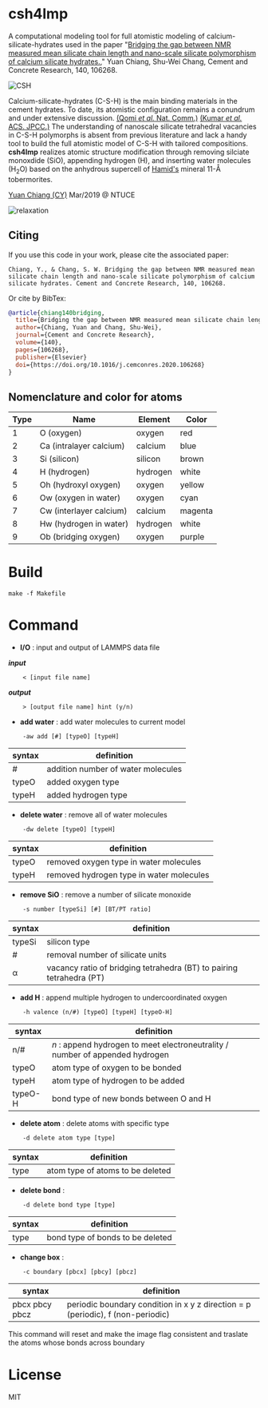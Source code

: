 # csh4lmp

A computational modeling tool for full atomistic modeling of calcium-silicate-hydrates used in the paper "[Bridging the gap between NMR measured mean silicate chain length and nano-scale silicate polymorphism of calcium silicate hydrates.](https://doi.org/10.1016/j.cemconres.2020.106268)," Yuan Chiang, Shu-Wei Chang, Cement and Concrete Research, 140, 106268. 

![CSH](https://ars.els-cdn.com/content/image/1-s2.0-S0008884620315489-gr1_lrg.jpg)

Calcium-silicate-hydrates (C-S-H) is the main binding materials in the cement hydrates. To date, its atomistic configuration remains a conundrum and under extensive discussion. [(Qomi *et al.* Nat. Comm.)](https://doi.org/10.1038/ncomms5960) [(Kumar *et al.* ACS. JPCC.)](https://doi.org/10.1021/acs.jpcc.7b02439) The understanding of nanoscale silicate tetrahedral vacancies in C-S-H polymorphs is absent from previous literature and lack a handy tool to build the full atomistic model of C-S-H with tailored compositions. __csh4lmp__ realizes atomic structure modification through removing silciate monoxdide (SiO), appending hydrogen (H), and inserting water molecules (H<sub>2</sub>O) based on the anhydrous supercell of [Hamid's](https://doi.org/10.1524/zkri.1981.154.3-4.189) mineral 11-&#8491; tobermorites. 

[Yuan Chiang (CY)](https://yuanchiang.netlify.app) Mar/2019 @ NTUCE

![relaxation](/example/relaxation.gif)

## Citing

If you use this code in your work, please cite the associated paper:
```
Chiang, Y., & Chang, S. W. Bridging the gap between NMR measured mean silicate chain length and nano-scale silicate polymorphism of calcium silicate hydrates. Cement and Concrete Research, 140, 106268.
```
Or cite by BibTex:
```BibTex
@article{chiang140bridging,
  title={Bridging the gap between NMR measured mean silicate chain length and nano-scale silicate polymorphism of calcium silicate hydrates},
  author={Chiang, Yuan and Chang, Shu-Wei},
  journal={Cement and Concrete Research},
  volume={140},
  pages={106268},
  publisher={Elsevier}
  doi={https://doi.org/10.1016/j.cemconres.2020.106268}
}
```

## Nomenclature and color for atoms

| Type | Name | Element | Color |
| --- | --- | --- | --- |
| 1 | O (oxygen) | oxygen | red |
| 2 | Ca (intralayer calcium) | calcium | blue |
| 3 | Si (silicon) | silicon | brown | 
| 4 | H (hydrogen) | hydrogen | white |
| 5 | Oh (hydroxyl oxygen) | oxygen | yellow |
| 6 | Ow (oxygen in water) | oxygen | cyan |
| 7 | Cw (interlayer calcium) | calcium | magenta |
| 8 | Hw (hydrogen in water) | hydrogen | white |
| 9 | Ob (bridging oxygen) | oxygen | purple |

# Build

```make
make -f Makefile
```

# Command

- __I/O__ : input and output of LAMMPS data file

**_input_**
```
	< [input file name]
```
**_output_**
```
	> [output file name] hint (y/n)
```
- __add water__ : add water molecules to current model

```
	-aw add [#] [typeO] [typeH]        
```
syntax | definition
------ | ----------
\# | addition number of water molecules
typeO | added oxygen type
typeH | added hydrogen type

- __delete water__ : remove all of water molecules
```
	-dw delete [typeO] [typeH]
```
syntax | definition
------ | ----------
typeO | removed oxygen type in water molecules
typeH | removed hydrogen type in water molecules

- __remove SiO__ : remove a number of silicate monoxide 
```
	-s number [typeSi] [#] [BT/PT ratio]
```
syntax | definition
------ | ----------
typeSi | silicon type
\# | removal number of silicate units
&alpha; | vacancy ratio of bridging tetrahedra (BT) to pairing tetrahedra (PT)

- __add H__ : append multiple hydrogen to undercoordinated oxygen
```
	-h valence (n/#) [typeO] [typeH] [typeO-H] 
```
syntax | definition
------ | ----------
n/\# | _n_ : append hydrogen to meet electroneutrality / number of appended hydrogen
typeO | atom type of oxygen to be bonded
typeH | atom type of hydrogen to be added
typeO-H | bond type of new bonds between O and H

- __delete atom__ : delete atoms with specific type
```
	-d delete atom type [type]
```
syntax | definition
------ | ----------
type | atom type of atoms to be deleted
- __delete bond__ :
```
	-d delete bond type [type]                 
```
syntax | definition
------ | ----------
type | bond type of bonds to be deleted
- __change box__ :
```
	-c boundary [pbcx] [pbcy] [pbcz]                 
```
syntax | definition
------ | ----------
pbcx pbcy pbcz | periodic boundary condition in x y z direction = p (periodic), f (non-periodic)

This command will reset and make the image flag consistent and traslate the atoms whose bonds across boundary
# License
MIT
